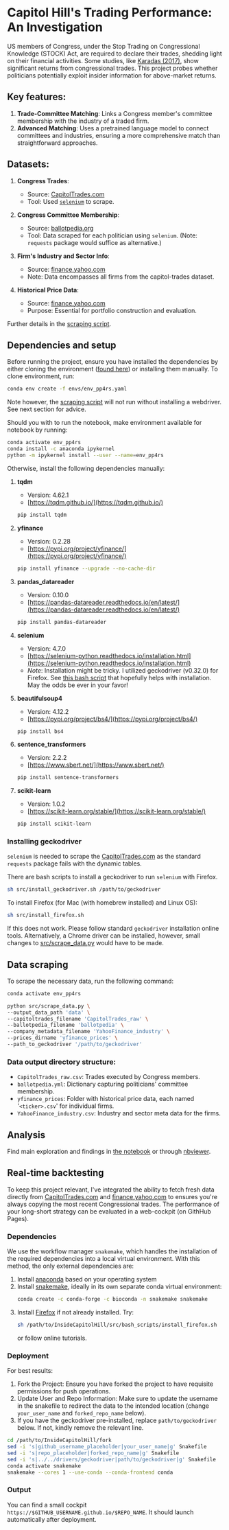 # Capitol Hill's Trading Performance: An Investigation

US members of Congress, under the Stop Trading on Congressional Knowledge (STOCK) Act, are required to declare their trades, shedding light on their financial activities. Some studies, like [Karadas (2017)](https://link.springer.com/article/10.1007/s12197-017-9384-z), show significant returns from congressional trades. This project probes whether politicians potentially exploit insider information for above-market returns.

## Key features:

1. **Trade-Committee Matching**: Links a Congress member's committee membership with the industry of a traded firm.
2. **Advanced Matching**: Uses a pretrained language model to connect committees and industries, ensuring a more comprehensive match than straightforward approaches.

## Datasets:

1. **Congress Trades**: 
   - Source: [CapitolTrades.com](https://www.capitoltrades.com/trades)
   - Tool: Used [`selenium`](https://selenium-python.readthedocs.io/installation.html) to scrape.

2. **Congress Committee Membership**: 
   - Source: [ballotpedia.org](ballotpedia.org)
   - Tool: Data scraped for each politician using `selenium`. (Note: `requests` package would suffice as alternative.)

3. **Firm's Industry and Sector Info**: 
   - Source: [finance.yahoo.com](finance.yahoo.com) 
   - Note: Data encompasses all firms from the capitol-trades dataset.

4. **Historical Price Data**:
   - Source: [finance.yahoo.com](finance.yahoo.com)
   - Purpose: Essential for portfolio construction and evaluation. 

Further details in the [scraping script](src/scrape_data.py).

## Dependencies and setup

Before running the project, ensure you have installed the dependencies by either cloning the environment ([found here](envs/env_pp4rs.yaml)) or installing them manually. To clone environment, run:
```bash
conda env create -f envs/env_pp4rs.yaml
```

Note however, the [scraping script](src/scrape_data.py) will not run without installing a webdriver. See next section for advice.

Should you with to run the notebook, make environment available for notebook by running:
```bash
conda activate env_pp4rs
conda install -c anaconda ipykernel
python -m ipykernel install --user --name=env_pp4rs
```

Otherwise, install the following dependencies manually:

1. **tqdm**
    - Version: 4.62.1
    - [https://tqdm.github.io/](https://tqdm.github.io/)
    ```bash
    pip install tqdm
    ```

2. **yfinance**
    - Version: 0.2.28
    - [https://pypi.org/project/yfinance/](https://pypi.org/project/yfinance/)
    ```bash
    pip install yfinance --upgrade --no-cache-dir
    ```

3. **pandas_datareader**
    - Version: 0.10.0
    - [https://pandas-datareader.readthedocs.io/en/latest/](https://pandas-datareader.readthedocs.io/en/latest/)
    ```bash
    pip install pandas-datareader
    ```

4. **selenium**
    - Version: 4.7.0
    - [https://selenium-python.readthedocs.io/installation.html](https://selenium-python.readthedocs.io/installation.html)
    - *Note*: Installation might be tricky. I utilized geckodriver (v0.32.0) for Firefox. See [this bash script](src/setup/install_geckodriver.sh) that hopefully helps with installation. May the odds be ever in your favor!

5. **beautifulsoup4**
    - Version: 4.12.2
    - [https://pypi.org/project/bs4/](https://pypi.org/project/bs4/)
    ```bash
    pip install bs4
    ```

6. **sentence_transformers**
    - Version: 2.2.2
    - [https://www.sbert.net/](https://www.sbert.net/)
    ```bash
    pip install sentence-transformers
    ```

7. **scikit-learn**
    - Version: 1.0.2
    - [https://scikit-learn.org/stable/](https://scikit-learn.org/stable/)
    ```bash
    pip install scikit-learn
    ```

### Installing geckodriver

`selenium` is needed to scrape the [CapitolTrades.com](https://www.capitoltrades.com/trades) as the standard `requests` package fails with the dynamic tables. 

There are bash scripts to install a geckodriver to run `selenium` with Firefox.
```bash
sh src/install_geckodriver.sh /path/to/geckodriver
```

To install Firefox (for Mac (with homebrew installed) and Linux OS):
```bash
sh src/install_firefox.sh
```

If this does not work. Please follow standard `geckodriver` installation online tools. Alternatively, a Chrome driver can be installed, however, small changes to [src/scrape_data.py](src/scrape_data.py) would have to be made.

## Data scraping

To scrape the necessary data, run the following command:

```bash
conda activate env_pp4rs

python src/scrape_data.py \
--output_data_path 'data' \
--capitoltrades_filename 'CapitolTrades_raw' \
--ballotpedia_filename 'ballotpedia' \
--company_metadata_filename 'YahooFinance_industry' \
--prices_dirname 'yfinance_prices' \
--path_to_geckodriver '/path/to/geckodriver'
```

### Data output directory structure:

- `CapitolTrades_raw.csv`: Trades executed by Congress members.
- `ballotpedia.yml`: Dictionary capturing politicians' committee membership.
- `yfinance_prices`: Folder with historical price data, each named '`<ticker>.csv`' for individual firms.
- `YahooFinance_industry.csv`: Industry and sector meta data for the firms.

## Analysis

Find main exploration and findings in [the notebook](src/analysis/capitol_hill_portfolio.ipynb) or through [nbviewer](https://nbviewer.org/github/lpupp/InsideCapitolHill/blob/main/src/analysis/capitol_hill_portfolio.ipynb).

## Real-time backtesting

To keep this project relevant, I've integrated the ability to fetch fresh data directly from [CapitolTrades.com](https://www.capitoltrades.com/trades) and [finance.yahoo.com](finance.yahoo.com) to ensures you're always copying the most recent Congressional trades. The performance of your long-short strategy can be evaluated in a web-cockpit (on GithHub Pages).

### Dependencies

We use the workflow manager `snakemake`, which handles the installation of the required dependencies into a local virtual environment. With this method, the only external dependencies are:

1. Install [anaconda](https://docs.conda.io/projects/conda/en/latest/user-guide/install/index.html) based on your operating system
2. Install [snakemake](https://snakemake.github.io/), ideally in its own separate conda virtual environment:
   ```bash
   conda create -c conda-forge -c bioconda -n snakemake snakemake
   ```
3. Install [Firefox](https://www.mozilla.org/en-US/firefox/new/) if not already installed. Try:
   ```bash
   sh /path/to/InsideCapitolHill/src/bash_scripts/install_firefox.sh
   ```
   or follow online tutorials.

### Deployment

For best results:

1. Fork the Project: Ensure you have forked the project to have requisite permissions for push operations.
2. Update User and Repo Information: Make sure to update the username in the snakefile to redirect the data to the intended location (change `your_user_name` and `forked_repo_name` below). 
3. If you have the geckodriver pre-installed, replace `path/to/geckodriver` below. If not, kindly remove the relevant line.

```bash
cd /path/to/InsideCapitolHill/fork
sed -i 's|github_username_placeholder|your_user_name|g' Snakefile
sed -i 's|repo_placeholder|forked_repo_name|g' Snakefile
sed -i 's|../../drivers/geckodriver|path/to/geckodriver|g' Snakefile
conda activate snakemake
snakemake --cores 1 --use-conda --conda-frontend conda
```

### Output 

You can find a small cockpit  `https://$GITHUB_USERNAME.github.io/$REPO_NAME`. It should launch automatically after deployment.

